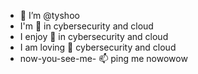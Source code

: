 - 👋 I’m @tyshoo
- I'm 👀 in cybersecurity and cloud
- I enjoy 🌱 in cybersecurity and cloud
- I am loving 💞️ cybersecurity and cloud
- now-you-see-me- 📫 ping me nowowow

<!---
tyshoo/tyshoo is a ✨ special ✨ repository because its `README.md` (this file) appears on your GitHub profile.
You can click the Preview link to take a look at your changes.
--->
